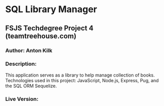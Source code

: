 # SQL Library Manager

## FSJS Techdegree Project 4 (teamtreehouse.com)

### Author: Anton Kilk

### Description:

This application serves as a library to help manage collection of books. Technologies used in this project: JavaScript, Node.js, Express, Pug, and the SQL ORM Sequelize.

### Live Version: